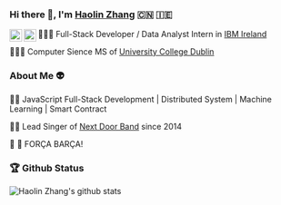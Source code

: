 ### Hi there 👋, I'm [Haolin Zhang](rexxer.cn/about/) 🇨🇳 🇮🇪

<a href="https://www.linkedin.com/in/haolin-zhang/">
  <img align="left" alt="Mehdi's LinkdeIn" width="22px" src="https://cdn.jsdelivr.net/npm/simple-icons@v3/icons/linkedin.svg" />
</a>
<a href="https://www.instagram.com/rexerrrrrr">
  <img align="left" alt="Mehdi's Instagram" width="22px" src="https://cdn.jsdelivr.net/npm/simple-icons@v3/icons/instagram.svg" />
</a>


🧑🏻‍💻 Full-Stack Developer / Data Analyst Intern in [IBM Ireland](www.ibm.com/ie-en)

👨🏻‍🎓 Computer Sience MS of [University College Dublin](www.ucd.ie)

### About Me 👽

🏋🏻 JavaScript Full-Stack Development | Distributed System | Machine Learning | Smart Contract

🕺🏻 Lead Singer of [Next Door Band](www.youtube.com/channel/UCFRNyVuOUZa7pYdfAlOTwNQ) since 2014

🔴 🔵 FORÇA BARÇA!

### 🏆 Github Status

![Haolin Zhang's github stats](https://github-readme-stats.vercel.app/api?username=Frexiona&show_icons=true&hide_border=true)



<!--
**Frexiona/Frexiona** is a ✨ _special_ ✨ repository because its `README.md` (this file) appears on your GitHub profile.

Here are some ideas to get you started:

- 🔭 I’m currently working on ...
- 🌱 I’m currently learning ...
- 👯 I’m looking to collaborate on ...
- 🤔 I’m looking for help with ...
- 💬 Ask me about ...
- 📫 How to reach me: ...
- 😄 Pronouns: ...
- ⚡ Fun fact: ...
-->

